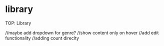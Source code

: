 # library

TOP: Library

//maybe add dropdown for genre?
//show content only on hover
//add edit functionality
//adding count direclty
